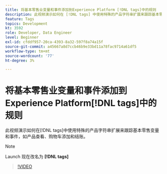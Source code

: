 ```yaml
---
title: 将基本零售业变量和事件添加到Experience Platform [!DNL tags]中的规则
description: 此视频演示如何在 [!DNL tags] 中使用特殊的产品字符串扩展来跟踪基本零售变量和事件，如产品查看、购物车添加和结账。
feature: Tags
topics: Development
kt: 3592
role: Developer, Data Engineer
level: Beginner
exl-id: cfddf957-20ca-4393-8a32-597f8a74a15f
source-git-commit: a45667a8d7ccb46b9e33bd11a78fac9714a61df5
workflow-type: tm+mt
source-wordcount: '77'
ht-degree: 3%

---
```


# 将基本零售业变量和事件添加到Experience Platform[!DNL tags]中的规则

此视频演示如何在[!DNL tags]中使用特殊的产品字符串扩展来跟踪基本零售变量和事件，如产品查看、购物车添加和结账。

>[!NOTE]
>
> Launch 现在改名为 **[!DNL tags]**

>[!VIDEO](https://video.tv.adobe.com/v/31208/?quality=12&learn=on&captions=chi_hans)
